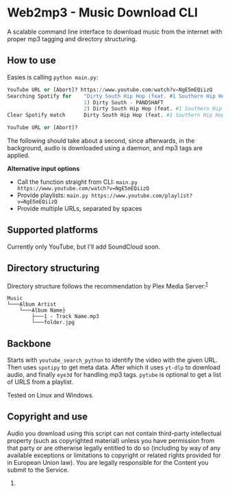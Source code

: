 # Web2mp3 - Music Download CLI

A scalable command line interface to download music from the internet with proper mp3 tagging and directory structuring.
## How to use

Easies is calling `python main.py`:

```python
YouTube URL or [Abort]? https://www.youtube.com/watch?v=NgE5mEQiizQ
Searching Spotify for    "Dirty South Hip Hop (feat. #1 Southern Hip Hop Music Instrumental) - Royalty Free Music - Topic"
                         1) Dirty South - PANDSHAFT
                         2) Dirty South Hip Hop (feat. #1 Southern Hip Hop Music Instrumental) - Royalty Free Music
Clear Spotify match      Dirty South Hip Hop (feat. #1 Southern Hip Hop Music Instrumental) - Royalty Free Music Instrumentals and Horror Soundscapes - Royalty Free Music

YouTube URL or [Abort]?
```

The following should take about a second, since afterwards, in the background, audio is downloaded using a daemon, and mp3 tags are applied.

**Alternative input options**

* Call the function straight from CLI: `main.py https://www.youtube.com/watch?v=NgE5mEQiizQ`
* Provide playlists: `main.py https://www.youtube.com/playlist?v=NgE5mEQiizQ`
* Provide multiple URLs, separated by spaces



## Supported platforms

Currently only YouTube, but I'll add SoundCloud soon.

## Directory structuring

Directory structure follows the recommendation by Plex Media Server:<sup>[1](https://support.plex.tv/articles/205568377-adding-local-artist-and-music-videos/)</sup>

```
Music
└───Album Artist
    └───Album Name├
        ├───1 - Track Name.mp3
        └───folder.jpg
```



## Backbone

Starts with `youtube_search_python` to identify the video with the given URL. Then uses `spotipy` to get meta data. After which it uses `yt-dlp` to download audio, and finally `eye3d` for handling mp3 tags. `pytube` is optional to get a list of URLS from a playlist. 

Tested on Linux and Windows.

## Copyright and use
Audio you download using this script can not contain third-party intellectual property (such as copyrighted material) unless you have permission from that party or are otherwise legally entitled to do so (including by way of any available exceptions or limitations to copyright or related rights provided for in European Union law). You are legally responsible for the Content you submit to the Service.     

1. 